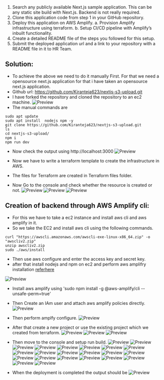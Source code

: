 1. Search any publicly available Next.js sample application. This can be any static site build
with Next.js. Backend is not really required.
2. Clone this application code from step 1 in your GitHub repository.
3. Deploy this application on AWS Amplify.
a. Provision Amplify infrastructure using terraform.
b. Setup CI/CD pipeline with Amplify’s inbuilt functionality.
4. Create a detailed README file of the steps you followed for this setup.
5. Submit the deployed application url and a link to your repository with a README file in it
to HR Team.


Solution:
---------
* To achieve the above we need to do it manually First. For that we need a opensource next.js application for that i  have taken an opensource next.js application.
* Github url: https://github.com/Kiranteja623/nextjs-s3-upload.git
* I have forked the repository  and cloned the repository to an ec2 machine.
 ![Preview](amplify1.png)
* The manual commands are
  
```
sudo apt update
sudo apt install  nodejs npm -y
git clone https://github.com/Kiranteja623/nextjs-s3-upload.git
ls
cd nextjs-s3-upload/
npm i
npm run dev

```

* Now check  the output using http://localhost:3000
  ![Preview](amplify2.png)
  
* Now we have to write a terraform template to create the infrastructure in AWS.
* The files for Terraform are created in Terraform files folder.
* Now Go to the console and check whether the resource is created or not.
  ![Preview](amplify3.png)
  ![Preview](amplify4.png)
  ![Preview](amplify5.png)
  

Creation of backend through AWS Amplify cli:
---------------------------------------------
* For this we have to take a ec2 instance and install aws cli and aws amplify in it.
* So we take the EC2 and install aws cli using the following commands.
```
curl "https://awscli.amazonaws.com/awscli-exe-linux-x86_64.zip" -o "awscliv2.zip"
unzip awscliv2.zip
sudo ./aws/install

```
* Then use aws configure and enter the access key and secret key.
* after that install nodejs and npm on ec2 and perform aws amplifry installation  [referhere](https://docs.amplify.aws/cli/start/install/#configure-the-amplify-cli)
  

![Preview](amplify6.png)

* Install aws amplify using 'sudo npm install -g @aws-amplify/cli --unsafe-perm=true'
* Then Create an IAm user and attach aws amplify policies directly.
  ![Preview](amplify7.png)
* Then perform amplfy configure.
  ![Preview](amplify8.png)

* After that create a new project or use the existing project which we created from terraform.
  ![Preview](amplify10.png)
  ![Preview](amplify11.png)
  ![Preview](amplify12.png)
* Then move to the console and setup run build.
  ![Preview](amplify13.png)
  ![Preview](amplify14.png)
  ![Preview](amplify15.png)
  ![Preview](amplify17.png)
  ![Preview](amplify18.png)
  ![Preview](amplify19.png)
  ![Preview](amplify20.png)
  ![Preview](amplify21.png)
  ![Preview](amplify22.png)
  ![Preview](amplify23.png)
  ![Preview](amplify24.png)
  ![Preview](amplify25.png)
  ![Preview](amplify26.png)
  ![Preview](amplify27.png)
  ![Preview](amplify28.png)
  ![Preview](amplify29.png)
  ![Preview](amplify30.png)
  ![Preview](amplify31.png)
  ![Preview](amplify32.png)
  ![Preview](amplify33.png)
  ![Preview](amplify34.png)
  ![Preview](amplify35.png)
  
* When the deployment is completed the output should be
  ![Preview](amplify16.png)

